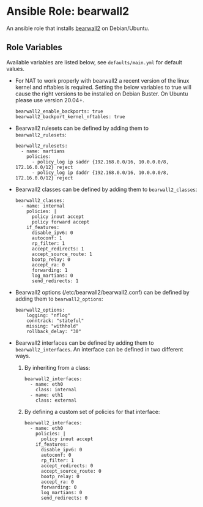 # Ansible Role: bearwall2

An ansible role that installs [bearwall2](https://bearwall.org) on Debian/Ubuntu.

## Role Variables

Available variables are listed below, see `defaults/main.yml` for default values.

  * For NAT to work properly with bearwall2 a recent version of the linux kernel
    and nftables is required. Setting the below variables to true will cause
    the right versions to be installed on Debian Buster. On Ubuntu please use
    version 20.04+.

        bearwall2_enable_backports: true
        bearwall2_backport_kernel_nftables: true

  * Bearwall2 rulesets can be defined by adding them to `bearwall2_rulesets`:

        bearwall2_rulesets:
          - name: martians
            policies:
              - policy_log ip saddr {192.168.0.0/16, 10.0.0.0/8, 172.16.0.0/12} reject
              - policy_log ip daddr {192.168.0.0/16, 10.0.0.0/8, 172.16.0.0/12} reject

  * Bearwall2 classes can be defined by adding them to `bearwall2_classes`:

        bearwall2_classes:
          - name: internal
            policies: |
              policy inout accept
              policy forward accept
            if_features:
              disable_ipv6: 0
              autoconf: 1
              rp_filter: 1
              accept_redirects: 1
              accept_source_route: 1
              bootp_relay: 0
              accept_ra: 0
              forwarding: 1
              log_martians: 0
              send_redirects: 1

  * Bearwall2 options (/etc/bearwall2/bearwall2.conf) can be defined by adding
    them to `bearwall2_options`:

        bearwall2_options:
            logging: "nflog"
            conntrack: "stateful"
            missing: "withhold"
            rollback_delay: "30"

  * Bearwall2 interfaces can be defined by adding them to `bearwall2_interfaces`.
    An interface can be defined in two different ways.

    1. By inheriting from a class:

           bearwall2_interfaces:
             - name: eth0
               class: internal
             - name: eth1
               class: external

    2. By defining a custom set of policies for that interface:

           bearwall2_interfaces:
             - name: eth0
               policies: |
                 policy inout accept
               if_features:
                 disable_ipv6: 0
                 autoconf: 0
                 rp_filter: 1
                 accept_redirects: 0
                 accept_source_route: 0
                 bootp_relay: 0
                 accept_ra: 0
                 forwarding: 0
                 log_martians: 0
                 send_redirects: 0
